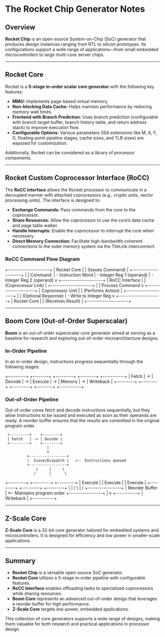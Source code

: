 # The Rocket Chip Generator Notes

## Overview

**Rocket Chip** is an open-source System-on-Chip (SoC) generator that produces design instances ranging from RTL to silicon prototypes. Its configurations support a wide range of applications—from small embedded microcontrollers to large multi-core server chips.

---

## Rocket Core

Rocket is a **5-stage in-order scalar core generator** with the following key features:
- **MMU:** Implements page-based virtual memory.
- **Non-blocking Data Cache:** Helps maintain performance by reducing memory wait times.
- **Frontend with Branch Prediction:** Uses branch prediction (configurable with branch target buffer, branch history table, and return address stack) to improve execution flow.
- **Configurable Options:** Various parameters (ISA extensions like M, A, F, D, floating-point pipeline stages, cache sizes, and TLB sizes) are exposed for customization.

Additionally, Rocket can be considered as a library of processor components.

---

## Rocket Custom Coprocessor Interface (RoCC)

The **RoCC interface** allows the Rocket processor to communicate in a decoupled manner with attached coprocessors (e.g., crypto units, vector processing units). The interface is designed to:
- **Exchange Commands:** Pass commands from the core to the coprocessor.
- **Share Resources:** Allow the coprocessor to use the core’s data cache and page table walker.
- **Handle Interrupts:** Enable the coprocessor to interrupt the core when necessary.
- **Direct Memory Connection:** Facilitate high-bandwidth coherent connections to the outer memory system via the TileLink interconnect.

### RoCC Command Flow Diagram

   +---------------------+
   |   Rocket Core       |
   |  (Issues Command)   |
   +---------------------+
            |
            | Command:
            | - Instruction Word
            | - Integer Reg 1 (operand)
            | - Integer Reg 2 (operand)
            v
   +---------------------+
   |   RoCC Interface    |
   | (Coprocessor Link)  |
   +---------------------+
            |
            | Process Command
            v
   +---------------------+
   |   Coprocessor Unit  |
   |  (Performs Action)  |
   +---------------------+
            |
            | (Optional Response)
            | - Write to Integer Reg
            v
   +---------------------+
   |   Rocket Core       |
   |  (Receives Result)  |
   +---------------------+

---

## Boom Core (Out-of-Order Superscalar)

**Boom** is an out-of-order superscalar core generator aimed at serving as a baseline for research and exploring out-of-order microarchitecture designs.

### In-Order Pipeline

In an in-order design, instructions progress sequentially through the following stages:

+---------+    +--------+    +---------+    +--------+    +-----------+
| Fetch   | -> | Decode | -> | Execute | -> | Memory | -> | Writeback |
+---------+    +--------+    +---------+    +--------+    +-----------+


### Out-of-Order Pipeline

Out-of-order cores fetch and decode instructions sequentially, but they allow instructions to be issued and executed as soon as their operands are ready. A reorder buffer ensures that the results are committed in the original program order.

     +---------+    +--------+
     | Fetch   | -> | Decode |
     +---------+    +--------+
                       |
                       v
              +-----------------+
              |  Issue/Dispatch |   <-- Instructions queued
              +-----------------+
                  /     |     \
                 /      |      \
   +---------+   +---------+   +---------+
   | Execute |   | Execute |   | Execute |
   +---------+   +---------+   +---------+
                 \      |      /
                  \     |     /
              +-----------------+
              | Reorder Buffer  | <-- Maintains program order
              +-----------------+
                       |
                       v
                  +-----------+
                  | Writeback |
                  +-----------+

---

## Z-Scale Core

**Z-Scale Core** is a 32-bit core generator tailored for embedded systems and microcontrollers. It is designed for efficiency and low power in smaller-scale applications.

---

## Summary

- **Rocket Chip** is a versatile open-source SoC generator.
- **Rocket Core** utilizes a 5-stage in-order pipeline with configurable features.
- **RoCC Interface** enables offloading tasks to specialized coprocessors while sharing resources.
- **Boom Core** represents an advanced out-of-order design that leverages a reorder buffer for high performance.
- **Z-Scale Core** targets low-power, embedded applications.

This collection of core generators supports a wide range of designs, making them valuable for both research and practical applications in processor design.
